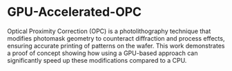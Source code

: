 # GPU-Accelerated-OPC
Optical Proximity Correction (OPC) is a photolithography technique that modifies photomask geometry to counteract diffraction and process effects, ensuring accurate printing of patterns on the wafer. 
This work demonstrates a proof of concept showing how using a GPU-based approach can significantly speed up these modifications compared to a CPU.
